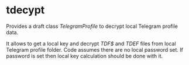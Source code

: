 # tdecypt
Provides a draft class _TelegramProfile_ to decrypt local Telegram profile data.

It allows to get a local key and decrypt _TDF$_ and _TDEF_ files from local Telegram profile folder.
Code assumes there are no local password set. If password is set then local key calculation should be done with it.
